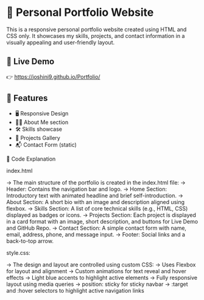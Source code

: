 # 💼 Personal Portfolio Website

This is a responsive personal portfolio website created using HTML and CSS only. It showcases my skills, projects, and contact information in a visually appealing and user-friendly layout.

## 🔗 Live Demo
👉 https://joshini9.github.io/Portfolio/

## 📌 Features

- 🖥️ Responsive Design
- 🧑‍💼 About Me section
- 🛠️ Skills showcase
- 🧩 Projects Gallery
- 📬 Contact Form (static)


🧩 Code Explanation

 index.html

-> The main structure of the portfolio is created in the index.html file:
-> Header: Contains the navigation bar and logo.
-> Home Section: Introductory text with animated headline and brief self-introduction.
-> About Section: A short bio with an image and description aligned using flexbox.
-> Skills Section: A list of core technical skills (e.g., HTML, CSS) displayed as badges or icons.
-> Projects Section: Each project is displayed in a card format with an image, short description, and buttons for Live Demo and GitHub Repo.
-> Contact Section: A simple contact form with name, email, address, phone, and message input.
-> Footer: Social links and a back-to-top arrow.

 style.css:

-> The design and layout are controlled using custom CSS:
-> Uses Flexbox for layout and alignment
-> Custom animations for text reveal and hover effects
-> Light blue accents to highlight active elements
-> Fully responsive layout using media queries
-> position: sticky for sticky navbar
-> :target and :hover selectors to highlight active navigation links

